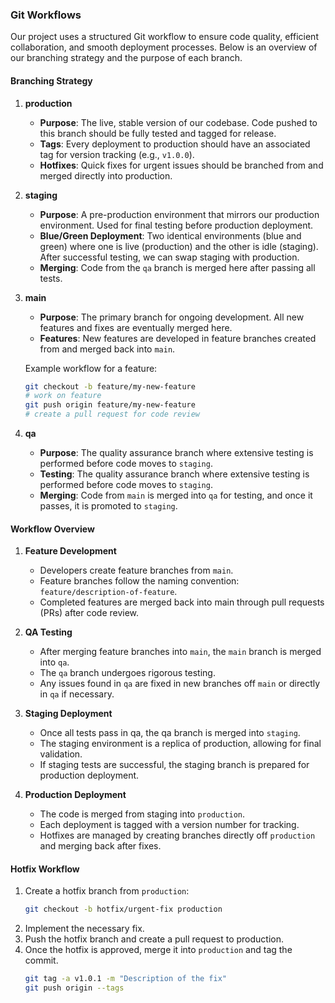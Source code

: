 ### Git Workflows

Our project uses a structured Git workflow to ensure code quality, efficient collaboration, and smooth deployment processes. Below is an overview of our branching strategy and the purpose of each branch.

#### Branching Strategy

1. **production**

   - **Purpose**: The live, stable version of our codebase. Code pushed to this branch should be fully tested and tagged for release.
   - **Tags**: Every deployment to production should have an associated tag for version tracking (e.g., `v1.0.0`).
   - **Hotfixes**: Quick fixes for urgent issues should be branched from and merged directly into production.

2. **staging**

   - **Purpose**: A pre-production environment that mirrors our production environment. Used for final testing before production deployment.
   - **Blue/Green Deployment**: Two identical environments (blue and green) where one is live (production) and the other is idle (staging). After successful testing, we can swap staging with production.
   - **Merging**: Code from the `qa` branch is merged here after passing all tests.

3. **main**

   - **Purpose**: The primary branch for ongoing development. All new features and fixes are eventually merged here.
   - **Features**: New features are developed in feature branches created from and merged back into `main`.

   Example workflow for a feature:

   ```bash
   git checkout -b feature/my-new-feature
   # work on feature
   git push origin feature/my-new-feature
   # create a pull request for code review
   ```

4. **qa**
   - **Purpose**: The quality assurance branch where extensive testing is performed before code moves to `staging`.
   - **Testing**: The quality assurance branch where extensive testing is performed before code moves to `staging`.
   - **Merging**: Code from `main` is merged into `qa` for testing, and once it passes, it is promoted to `staging`.

#### Workflow Overview

1. **Feature Development**

   - Developers create feature branches from `main`.
   - Feature branches follow the naming convention: `feature/description-of-feature`.
   - Completed features are merged back into main through pull requests (PRs) after code review.

2. **QA Testing**

   - After merging feature branches into `main`, the `main` branch is merged into `qa`.
   - The `qa` branch undergoes rigorous testing.
   - Any issues found in `qa` are fixed in new branches off `main` or directly in `qa` if necessary.

3. **Staging Deployment**

   - Once all tests pass in qa, the qa branch is merged into `staging`.
   - The staging environment is a replica of production, allowing for final validation.
   - If staging tests are successful, the staging branch is prepared for production deployment.

4. **Production Deployment**
   - The code is merged from staging into `production`.
   - Each deployment is tagged with a version number for tracking.
   - Hotfixes are managed by creating branches directly off `production` and merging back after fixes.

#### Hotfix Workflow

1. Create a hotfix branch from `production`:
   ```bash
   git checkout -b hotfix/urgent-fix production
   ```
2. Implement the necessary fix.
3. Push the hotfix branch and create a pull request to production.
4. Once the hotfix is approved, merge it into `production` and tag the commit.
   ```bash
   git tag -a v1.0.1 -m "Description of the fix"
   git push origin --tags
   ```
